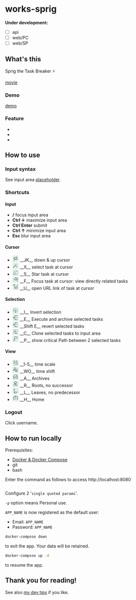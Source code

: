 # works-sprig

__Under development:__

- [ ] api
- [ ] web/PC
- [ ] web/SP

[demo]: --TODO
[docker]: https://docs.docker.com/get-docker/
[how to email]: https://github.com/satu-n/study-actix-web-simple-auth-server#using-sparkpost-to-send-registration-email
[movie]: --TODO
[tips]: https://github.com/satu-n/tips

## What's this

Sprig the Task Breaker ⚡

[movie][movie]

### Demo

[demo][demo]

### Feature

* 
* 
* 

## How to use

### Input syntax

See input area [placeholder]().

### Shortcuts

#### Input

* __/__ focus input area
* __Ctrl ↓__ maximize input area
* __Ctrl Enter__ submit
* __Ctrl ↑__ minimize input area
* __Esc__ blur input area

#### Cursor

* <img src="web/images/cmd_jk_normal.png" width="20px">
  __JK__ down & up cursor
* <img src="web/images/cmd_x_normal.png" width="20px">
  __X__ select task at cursor
* <img src="web/images/cmd_s_normal.png" width="20px">
  __S__ Star task at cursor
* <img src="web/images/cmd_f_normal.png" width="20px">
  __F__ Focus task at cursor: view directly related tasks
* <img src="web/images/cmd_u_normal.png" width="20px">
  __U__ open URL link of task at cursor
    <!-- - for Slack permalinks, go to the native app message -->

#### Selection

* <img src="web/images/cmd_i_normal.png" width="20px">
  __I__ Invert selection
* <img src="web/images/cmd_e_normal.png" width="20px">
  __E__ Execute and archive selected tasks
* <img src="web/images/cmd_e_normal.png" width="20px">
  __Shift E__ revert selected tasks
* <img src="web/images/cmd_c_normal.png" width="20px">
  __C__ Clone selected tasks to input area
* <img src="web/images/cmd_p_normal.png" width="20px">
  __P__ show critical Path between 2 selected tasks 

#### View

* <img src="web/images/cmd_5_normal.png" width="20px">
  __1-5__ time scale
* <img src="web/images/cmd_wo_normal.png" width="20px">
  __WO__ time shift
* <img src="web/images/cmd_a_normal.png" width="20px">
  __A__ Archives
* <img src="web/images/cmd_r_normal.png" width="20px">
  __R__ Roots, no successor
* <img src="web/images/cmd_l_normal.png" width="20px">
  __L__ Leaves, no predecessor
* <img src="web/images/cmd_h_normal.png" width="20px">
  __H__ Home

### Logout

Click username.

## How to run locally

Prerequisites:

* [Docker & Docker Compose][docker]
* git
* bash

Enter the command as follows to access http://localhost:8080

```bash
```

<!-- ```bash
APP_NAME='my_sprig' &&
git clone https://github.com/satu-n/works-sprig.git $APP_NAME &&
cd $APP_NAME &&
bash init.sh -p $APP_NAME \
'***new!database!password***' &&
unset APP_NAME &&
docker-compose up -d &&
docker-compose logs -f
``` -->

Configure 2 '`single quoted params`'.

`-p` option means Personal use.

`APP_NAME` is now registered as the default user:

* Email: `APP_NAME`
* Password: `APP_NAME`

```bash
docker-compose down
```

to exit the app.
Your data will be retained.

```bash
docker-compose up -d
```

to resume the app.

## Thank you for reading!

See also [my dev tips][tips] if you like.
